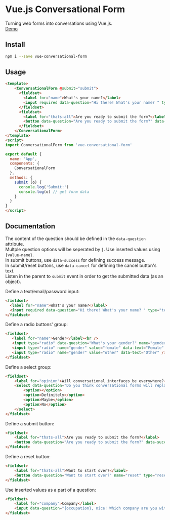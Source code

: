 # Vue.js Conversational Form
Turning web forms into conversations using Vue.js.  
[Demo](https://sophiasaiada.github.io/vue-conversational-form/)

## Install
``` bash
npm i --save vue-conversational-form
```

## Usage
``` html
<template>
    <ConversationalForm @submit="submit">
      <fieldset>
        <label for="name">What's your name?</label>
        <input required data-question="Hi there! What's your name? " type="text" name="name" id="name">
      </fieldset>
      <fieldset>
        <label for="thats-all">Are you ready to submit the form?</label>
        <button data-question="Are you ready to submit the form?" data-success="Submited! Yay! 😄" name="submit" type="submit" data-cancel="Nope">Yup</button>
      </fieldset>
    </ConversationalForm>
</template>
<script>
import ConversationalForm from 'vue-conversational-form'

export default {
  name: 'App',
  components: {
    ConversationalForm
  },
  methods: {
    submit (o) {
      console.log('Submit:')
      console.log(o) // get form data
    }
  }
}
</script>
```

## Documentation
The content of the question should be defined in the `data-question` attribute.  
Multple question options will be seperated by `|`. Use inserted values using `{value-name}`.  
In submit buttons, use `data-success` for defining success message.  
In submit/reset buttons, use `data-cancel` for defining the cancel button's text.  
Listen in the parent to `submit` event in order to get the submitted data (as an object).  
  
Define a text/email/password input:
``` html
<fieldset>
  <label for="name">What's your name?</label>
  <input required data-question="Hi there! What's your name? " type="text" name="name" id="name">
</fieldset>
```  
Define a radio buttons' group:
``` html
<fieldset>
   <label for="name">Gender</label><br />
   <input type="radio" data-question="What's your gender?" name="gender" value="male" data-text="Male" /> Male<br>
   <input type="radio" name="gender" value="female" data-text="Female" /> Female<br>
   <input type="radio" name="gender" value="other" data-text="Other" /> Other
</fieldset>
```
Define a select group:
``` html
<fieldset>
    <label for="opinion">Will conversational interfaces be everywhere?</label>
    <select data-question="Do you think conversational forms will replace web forms in the future?" name="opinion" id="opinion">
        <option></option>
        <option>Definitely</option>
        <option>Maybe</option>
        <option>No</option>
    </select>
</fieldset>
```
Define a submit button:
``` html
<fieldset>
    <label for="thats-all">Are you ready to submit the form?</label>
    <button data-question="Are you ready to submit the form?" data-success="Submited! Yay! 😄" name="submit" type="submit" data-cancel="Nope">Yup</button>
</fieldset>
```
Define a reset button:
``` html
<fieldset>
    <label for="thats-all">Want to start over?</label>
    <button data-question="Want to start over?" name="reset" type="reset" data-cancel="No">Yes, let's go again</button>
</fieldset>
```
Use inserted values as a part of a question:
``` html
<fieldset>
    <label for="company">Company</label>
    <input data-question="{occupation}, nice! Which company are you with?" type="text" name="company" id="company">
</fieldset>
```
